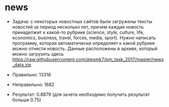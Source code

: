 # news

- Задача: с некоторых новостных сайтов были загружены тексты новостей за период несколько лет, причем каждая новость принаделжит к какой-то рубрике (science, style, culture, life, economics, business, travel, forces, media, sport). Нужно написать программу, которая автоматически определяет к какой рубрике можно отнести новость. Данные расположены в архиве, который можно загрузить здесь https://raw.githubusercontent.com/alexmk7/pm_task_2017/master/news_data.zip

- Правильно: 13318
- Неправильно: 1682
- Результат: 0.8879 (для зачета необходимо получить результат больше 0.75)
